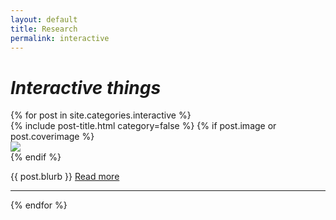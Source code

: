 ```yaml
---
layout: default
title: Research
permalink: interactive
---
```


# _Interactive things_

<div>
{% for post in site.categories.interactive %}
	<div class="posts-container">
		{% include post-title.html category=false %}
		{% if post.image or post.coverimage %}
		<div class="thumbnail-container">
		  <a href="{{ site.github.url }}{{ post.url }}"><img src="{{ site.github.url }}/assets/img/{% if post.coverimage %}{{ post.coverimage }}{% else %}{{ post.image }}{% endif %}"></a>
		</div>
		{% endif %}
		<p>
			{{ post.blurb }}
			<a href="{{ site.github.url }}{{ post.url }}">Read more</a>
		</p>
	</div>
	<hr>
{% endfor %}
</div>